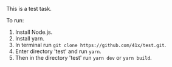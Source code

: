 This is a test task.

To run:
1. Install Node.js.
2. Install yarn.
2. In terminal run `git clone https://github.com/41x/test.git`.
3. Enter directory 'test' and run `yarn`.
4. Then in the directory 'test' run `yarn dev` or `yarn build`.
